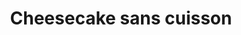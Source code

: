 ---
layout: recette
categories: [recettes]
hidden: true
lang: fr
title: Cheesecake sans cuisson
type: sucre
ingredients: 
  - nom: beurre 
    qte: 150
    unite: gr
  - nom: Speculoos
    qte: 250
    unite: gr
  - nom: flocons d'avoine
    qte: 50
    unite: gr
  - nom: philadelphia
    qte: 600
    unite: gr
  - nom: sucre
    qte: 150
    unite: gr
  - nom: crème fleurette
    qte: 400
    unite: mL
  - nom: vanille liquide
    qte: 1/2
    unite: cuillère à soupe
preconditions:
  - "Pour la chantilly tout doit être froid, donc mettre au congélateur pendant 15 minutes : la crème, le saladier, les fouets du batteur"
  - Le philadelphia doit être à température ambiante
  - Casser les Speculoos en petits bouts
  - Mettre du papier sulfurisé au fond du moule
etapes:
  - label: Préparation de la croûte
    details:
      - Chauffer les flocons d'avoine pendant 10 minutes à feu doux dans une casserole (ça ne doit pas brûler)
      - Ajouter le beurre et les Speculoos
      - Mélanger jusqu'à ce que la préparation soit homogène
      - Verser dans le moule
      - Presser la croûte avec une spatule coudée afin qu'elle soit compacte et plane
      - Réserver au frigo
  - label: Préparation du philadelphia
    details:
      - Mettre dans un saladier le philadelphia avec le sucre et l'arôme vanille
      - Mélanger au fouet jusqu'à ce que la préparation soit lisse
  - label: Préparation de la chantilly
    details:
      - label: Voir ici
        link: https://vianneyfaivre.com/recettes/chantilly
      - Réserver au frigo
  - label: Mélange du philadelphia avec la chantilly
    details:
      - Prendre la moitié de la chantilly et l'incorporer délicatement avec le philadelphia (comme des blancs en neige)
      - Faire de même avec l'autre moitié
  - label: Assemblage
    details: 
      - Sortir le moule du frigo
      - Verser le mélange dans le moule
      - Lisser avec une spatule coudée
      - Placer au frigo pour 6h
notes:
  -  Pour presser la croûte, si vous n'avez pas de spatule coudée vous pouvez utiliser un verre ou un presse purée
variantes:
  - label: Essayer avec un peu de gélatine pour que le cheesecake se tienne mieux
    todo: true
---